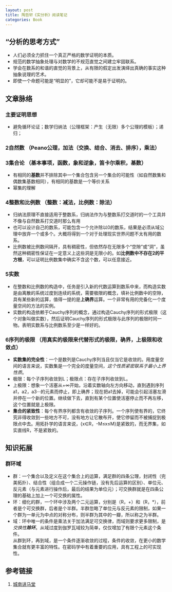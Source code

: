 ```yaml
---    
layout: post    
title: 陶哲轩《实分析》阅读笔记    
categories: Book    
---    
```

  
## “分析的思考方式”  
- 人们必须全力抓住一个真正严格的数学证明的本质。  
- 规范的数学抽象处理与对数学的不规范直觉之间建立牢固联系。  
- 学会在数系的和谐的直觉的背景上，从有限的假定出发演绎出真确的事实这种抽象说理的艺术。  
- 即使一个命题可能是“明显的”，它却可能不是易于证明的。  
  
## 文章脉络  
### 主要证明思想  
- 避免循环论证；数学归纳法（公理框架：产生（无限）多个公理的模板）；递归；  

### 2自然数 （Peano公理，加法（交换、结合、消去、排序），乘法）  

### 3集合论 （基本事项，函数，象和逆象，笛卡尔乘积，基数）  
- 有相同的**基数**并不排除其中一个集合包含另一个集合的可能性（如自然数集和偶数集基数相同），有相同的基数是一个等价关系  
- 幂集的理解  

### 4整数和比例数 （整数：减法，比例数：除法）  
- 归纳法原理不直接适用于整数系，归纳法作为与整数系打交道时的一个工具并不像与自然数系打交道时那么有用  
- 也可以设计自己的数系，可能包含一个允许除以0的数系，结果是必须从域公理中放弃一个或多个。大概将得到一个对于处理现实世界问题不太有用的数系。  
- 比例数被比例数间隔开，具有稠密性，但依然存在无限多个“空隙”或“洞”，虽然这种稠密性保证在一定意义上这些洞是无限小的。如**比例数中不存在2的平方根**，可以证明比例数集中确实不含这个数，可以任意接近。  

### 5实数   
- 在整数和比例数的构造中，任务是引入新的代数运算到数系中来，而构造实数是由离散的系统过度到连续的系统，需要极限的概念，填补比例数中的空隙，具有某些新的运算，值得一提的是**上确界**运算。一个非常有用的完备化一个度量空间的方法的实例。  
- 实数的构造依赖于Cauchy序列的概念，通过构造Cauchy序列的形式极限（这个对象叫做实数），然后证明Cauchy序列的形式极限与此序列的极限时同一物。表明实数系与比例数系至少是一样好的。  

### 6序列的极限 （用真实的极限来代替形式的极限，确界，上极限和收敛点）
- **实数集的完全性**：一个是数列是Cauchy序列当且仅当它是收敛的。用度量空间的语言来说，实数集是一个完全的度量空间，*这个性质紧密联系于最小上界性质*。
- 极限：每个子序列收敛到L；极限点：存在子序列收敛到L。
- 上极限：想象一个活塞从+∞开始，沿着实数轴向左方向移动，直到遇到序列a1，a2，a3···的元素而停止，即上确界；现在把a1去掉，可能会引起活塞左滑并停在一个新的位置。继续做下去，直到有某个位置使活塞停止而不再左移，这个位置就是上极限。
- **集合的紧致性**：每个有界序列都含有收敛的子序列。一个序列使有界的，它终究非得收敛到一些地方不可，没有地方让它散布开，使它停留而不被捕捉到极限点中去。用拓扑学的语言来说，{x∈R，-M≤x≤M}是紧致的，而无界集，如实直线R，不是紧致的。

## 知识拓展  
### 群环域  
- 群：一个集合以及定义在这个集合上的运算，满足群的四条公理，封闭性（完美拓扑）、结合性（组合成一个二元操作链，没有先后运算的区别）、单位元、反元素（与元素进行操作后，最后的结果为单位元）；可交换群就是在四条公理的基础上加上一个可交换的属性。  
- 环：细化的群，一个环中涉及两个二元运算，分别是（R，+）和（R，\*），前者是个可交换群，后者是个半群。半群忽略了单位元与反元素的限制，如果一个群为一单元为中点的对称分布，则半群为其中的一瓣，所以称之为半群。  
- 域：环中唯一的条件是乘法关于加法满足可交换律，而域则要求更多限制，是*交换性****除环***。从域过度到伽罗瓦域较为简单，仅仅增加了有限个元素这个条件。  
从群到环，再到域，是一个条件逐渐收敛的过程，条件的收敛，在更小的数学集合就有更丰富的特性。在密码学中有着重要的应用，具有工程上的可实现性。  

## 参考链接
1. [城南讲马堂](https://christangdt.home.blog/analysis/analysis-tenrece-tao-3rd-ed/)
